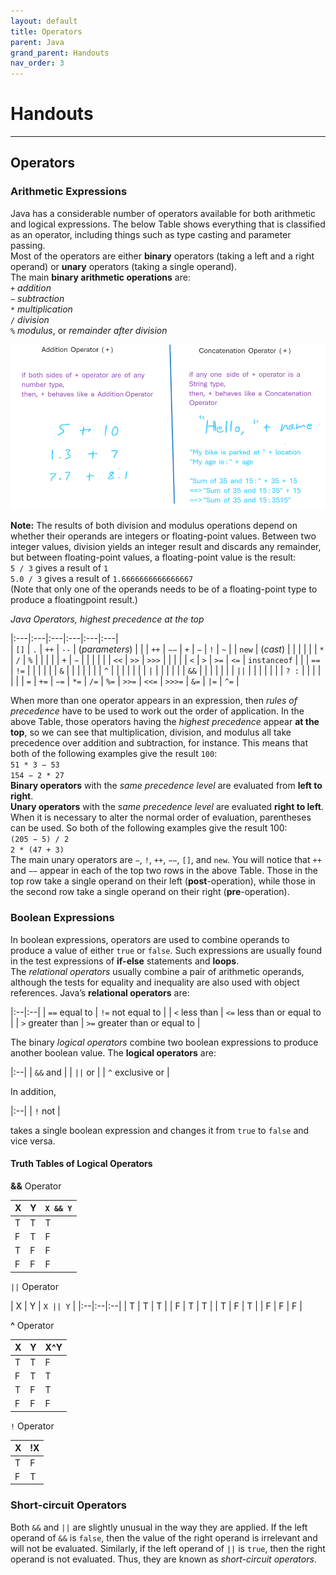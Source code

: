 ```yaml
---
layout: default
title: Operators
parent: Java
grand_parent: Handouts
nav_order: 3
---
```


# Handouts
---
## Operators

### Arithmetic Expressions
Java has a considerable number of operators available for both arithmetic and logical expressions.
The below Table shows everything that is classified as an operator, including things such
as type casting and parameter passing.  
Most of the operators are either **binary** operators (taking a left and a right operand) or **unary** operators (taking a single operand).  
The main **binary arithmetic operations** are:  
`+` *addition*  
`−` *subtraction*  
`*` *multiplication*  
`/` *division*  
`%` *modulus*, or *remainder after division*  

![addition vs concatenation operator](../exercises/session_time/images/addtion%20vs%20concatenation%20operator.png)

**Note:** The results of both division and modulus operations depend on whether their operands are integers
or floating-point values. Between two integer values, division yields an integer result and
discards any remainder, but between floating-point values, a floating-point value is the result:  
`5 / 3` gives a result of `1`  
`5.0 / 3` gives a result of `1.6666666666666667`  
(Note that only one of the operands needs to be of a floating-point type to produce a floatingpoint
result.)  

*Java Operators, highest precedence at the top*  

|:---|:---|:---|:---|:---|:---|   
| `[]` | `.` | `++` | `--` | (*parameters*) | |
| `++` | `−−` | `+` | `−` | `!` | `~` |
| `new` | (*cast*) | | | | |
| `*` | `/` | `%` | | | |
| `+` | `−` | | | | |
| `<<` | `>>` | `>>>` | | | |
| `<` | `>` | `>=` | `<=` | `instanceof` | |
| `==` | `!=` | | | | |
| `&` | | | | | |
| `^` | | | | | |
| ```|``` | | | | |
| `&&` | | | | | |
| `||` | | | | | |
| `? :` | | | | | |
| `=` | `+=` | `−=` | `*=` | `/=` | `%=` | `>>=` | `<<=` | `>>>=` | `&=` | `|=` | `^=` |

When more than one operator appears in an expression, then *rules of precedence* have to
be used to work out the order of application. In the above Table, those operators having the *highest
precedence* appear **at the top**, so we can see that multiplication, division, and modulus
all take precedence over addition and subtraction, for instance. This means that both of the
following examples give the result `100`:  
`51 * 3 − 53`  
`154 − 2 * 27`  
**Binary operators** with the *same precedence level* are evaluated from **left to right**.  
**Unary operators** with the *same precedence level* are evaluated **right to left**.  
When it is necessary to alter the normal order of evaluation, parentheses can be used. So
both of the following examples give the result 100:  
`(205 − 5) / 2`  
`2 * (47 + 3)`  
The main unary operators are `−`, `!`, `++`, `−−`, `[]`, and `new`. You will notice that `++` and `−−`
appear in each of the top two rows in the above Table. Those in the top row take a single operand
on their left (**post**-operation), while those in the second row take a single operand on their right (**pre**-operation).  

### Boolean Expressions

In boolean expressions, operators are used to combine operands to produce a value of either
`true` or `false`. Such expressions are usually found in the test expressions of **if-else** statements
and **loops**.  
The *relational operators* usually combine a pair of arithmetic operands, although the tests for
equality and inequality are also used with object references. Java’s **relational operators** are:

|:--|:--|
| `==` equal to | `!=` not equal to |
| `<` less than | `<=` less than or equal to |
| `>` greater than | `>=` greater than or equal to |

The binary *logical operators* combine two boolean expressions to produce another boolean
value. The **logical operators** are:  

|:--|
| `&&` and |
| `||` or |
| `^` exclusive or |

In addition,

|:--|
| `!` not |

takes a single boolean expression and changes it from `true` to `false` and vice versa.

#### Truth Tables of Logical Operators
**&&** Operator  

| X | Y | `X && Y` |
|:--|:--|:--|
| T | T | T |
| F | T | F |
| T | F | F |
| F | F | F |

`||` Operator

| X | Y | `X || Y` |
|:--|:--|:--|
| T | T | T |
| F | T | T |
| T | F | T |
| F | F | F |

**^** Operator

| X | Y | **X^Y** |
|:--|:--|:--|
| T | T | F |
| F | T | T |
| T | F | T |
| F | F | F |

`!` Operator

| X | !X |
|:--|:--|
| T | F |
| F | T |

### Short-circuit Operators

Both `&&` and `||` are slightly unusual in the way they are applied. If the left operand of `&&` is
`false`, then the value of the right operand is irrelevant and will not be evaluated. Similarly,
if the left operand of `||` is `true`, then the right operand is not evaluated. Thus, they are
known as *short-circuit operators*.